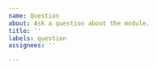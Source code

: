 ```yaml
---
name: Question
about: Ask a question about the module.
title: ''
labels: question
assignees: ''

---
```


<!-- **IMPORTANT!**
Please make sure to look for an answer to your question in our documentation and the documentation before asking a question here.

If you have a general question regarding the module use Discord `modules` channel. Thanks!

Nuxt Discord: https://discord.nuxtjs.org/
-->
